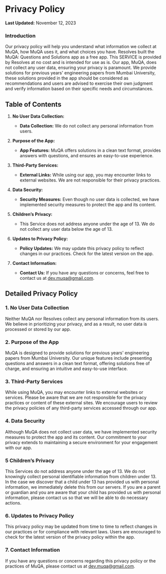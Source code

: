 # Privacy Policy

**Last Updated:** November 12, 2023

### Introduction  
Our privacy policy will help you understand what information we collect at MuQA, how MuQA uses it, and what choices you have.
Resolves built the MuQA: Questions and Solutions app as a free app. This SERVICE is provided by Resolves at no cost and is intended for use as is.
Our app, MuQA, does not collect any user data, ensuring your privacy is paramount.
We provide solutions for previous years' engineering papers from Mumbai University, these solutions provided in the app should be considered as recommendations and users are advised to exercise their own judgment and verify information based on their specific needs and circumstances.


## Table of Contents

1. **No User Data Collection:**
    - **Data Collection:** We do not collect any personal information from users.

2. **Purpose of the App:**
    - **App Features:** MuQA offers solutions in a clean text format, provides answers with questions, and ensures an easy-to-use experience.

3. **Third-Party Services:**
    - **External Links:** While using our app, you may encounter links to external websites. We are not responsible for their privacy practices.

4. **Data Security:**
    - **Security Measures:** Even though no user data is collected, we have implemented security measures to protect the app and its content.

5. **Children’s Privacy:**
    - This Service does not address anyone under the age of 13. We do not collect any user data below the age of 13.

6. **Updates to Privacy Policy:**
    - **Policy Updates:** We may update this privacy policy to reflect changes in our practices. Check for the latest version on the app.

7. **Contact Information:**
    - **Contact Us:** If you have any questions or concerns, feel free to contact us at dev.muqa@gmail.com.

## Detailed Privacy Policy

### 1. No User Data Collection

Neither MuQA nor Resolves collect any personal information from its users. We believe in prioritizing your privacy, and as a result, no user data is processed or stored by our app.

### 2. Purpose of the App

MuQA is designed to provide solutions for previous years' engineering papers from Mumbai University. Our unique features include presenting questions and answers in a clean text format, offering solutions free of charge, and ensuring an intuitive and easy-to-use interface.

### 3. Third-Party Services

While using MuQA, you may encounter links to external websites or services. Please be aware that we are not responsible for the privacy practices or content of these external sites. We encourage users to review the privacy policies of any third-party services accessed through our app.

### 4. Data Security

Although MuQA does not collect user data, we have implemented security measures to protect the app and its content. Our commitment to your privacy extends to maintaining a secure environment for your engagement with our app.

### 5 Children’s Privacy  
This Services do not address anyone under the age of 13. We do not knowingly collect personal identifiable information from children under 13. In the case we discover that a child under 13 has provided us with personal information, we immediately delete this from our servers. If you  are  a  parent  or  guardian and you are aware that your child has provided us with personal information, please contact us so that we will be able to do necessary actions.

### 6. Updates to Privacy Policy

This privacy policy may be updated from time to time to reflect changes in our practices or for compliance with relevant laws. Users are encouraged to check for the latest version of the privacy policy within the app.

### 7. Contact Information

If you have any questions or concerns regarding this privacy policy or the practices of MuQA, please contact us at dev.muqa@gmail.com.

